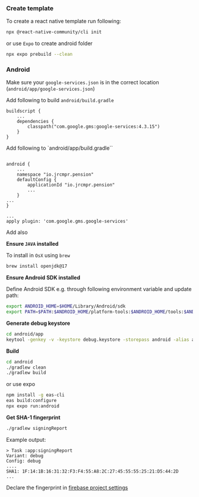 ### Create template

To create a react native template run following: 

```sh
npx @react-native-community/cli init
```

or use `Expo` to create android folder

```sh
npx expo prebuild --clean
````


### Android

Make sure your `google-services.json` is in the correct location (`android/app/google-services.json`)

Add following to build `android/build.gradle`

```
buildscript {
    ...
    dependencies {
        classpath("com.google.gms:google-services:4.3.15")
    }
}
```

Add following to `android/app/build.gradle``

```

android {
    ...
    namespace "io.jrcmpr.pension"
    defaultConfig {
        applicationId "io.jrcmpr.pension"
        ...
    }
...
}

...
apply plugin: 'com.google.gms.google-services'
```

Add also


**Ensure `JAVA` installed**


To install in `OsX` using `brew`

```sh
brew install openjdk@17
```

**Ensure Android SDK installed**

Define Android SDK e.g. through following environment variable and update path:

```sh
export ANDROID_HOME=$HOME/Library/Android/sdk
export PATH=$PATH:$ANDROID_HOME/platform-tools:$ANDROID_HOME/tools:$ANDROID_HOME/tools/bin
```

**Generate debug keystore**

```sh
cd android/app
keytool -genkey -v -keystore debug.keystore -storepass android -alias androiddebugkey -keypass android -keyalg RSA -keysize 2048 -validity 10000 -dname "CN=Android Debug,O=Android,C=US"
```



**Build**


```sh
cd android
./gradlew clean
./gradlew build
```
or use expo

```sh 
npm install -g eas-cli
eas build:configure
npx expo run:android
```

**Get SHA-1 fingerprint**

```sh
./gradlew signingReport
```

Example output:

```
> Task :app:signingReport
Variant: debug
Config: debug
....
SHA1: 1F:14:1B:16:31:32:F3:F4:55:A8:2C:27:45:55:55:25:21:D5:44:2D
...
```

Declare the fingerprint in [firebase project settings](https://console.firebase.google.com/project/pension-ex-1f88c/settings/general/android:io.jrcmpr.pension)